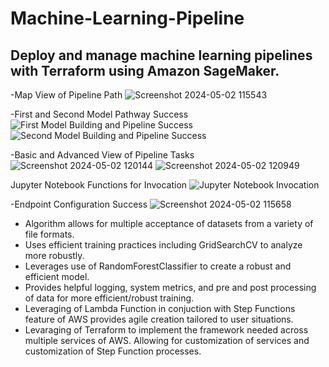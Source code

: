 # Machine-Learning-Pipeline
## Deploy and manage machine learning pipelines with Terraform using Amazon SageMaker.

-Map View of Pipeline Path
![Screenshot 2024-05-02 115543](https://github.com/Daazd/Machine-Learning-Pipeline-SageMaker/assets/148648249/d13e689a-f732-48c6-836d-405e8259f04e)

-First and Second Model Pathway Success
![First Model Building and Pipeline Success](https://github.com/Daazd/Machine-Learning-Pipeline-SageMaker/assets/148648249/2fb5b628-74ae-4afd-b207-456251596d70)
![Second Model Building and Pipeline Success](https://github.com/Daazd/Machine-Learning-Pipeline-SageMaker/assets/148648249/b6552d44-6661-4e34-9b9d-f1a6fb7a9e88)

-Basic and Advanced View of Pipeline Tasks
![Screenshot 2024-05-02 120144](https://github.com/Daazd/Machine-Learning-Pipeline-SageMaker/assets/148648249/5fb85a62-1e77-4d24-aaba-f94962a2ebe3)
![Screenshot 2024-05-02 120949](https://github.com/Daazd/Machine-Learning-Pipeline-SageMaker/assets/148648249/9eb039ed-6675-4075-b98a-4b3a161dfbfc)

Jupyter Notebook Functions for Invocation
![Jupyter Notebook Invocation](https://github.com/Daazd/Machine-Learning-Pipeline-SageMaker/assets/148648249/7d419d59-f6c2-47cf-a90c-97a11f6c7e0f)

-Endpoint Configuration Success
![Screenshot 2024-05-02 115658](https://github.com/Daazd/Machine-Learning-Pipeline-SageMaker/assets/148648249/69eae33a-b7fc-4913-871f-494141f3b543)
- Algorithm allows for multiple acceptance of datasets from a variety of file formats.
- Uses efficient training practices including GridSearchCV to analyze more robustly.
- Leverages use of RandomForestClassifier to create a robust and efficient model.
- Provides helpful logging, system metrics, and pre and post processing of data for more efficient/robust training.
- Leveraging of Lambda Function in conjuction with Step Functions feature of AWS provides agile creation tailored to user situations.
- Levaraging of Terraform to implement the framework needed across multiple services of AWS. Allowing for customization of services and customization of Step Function processes.
